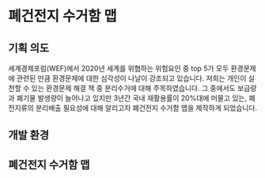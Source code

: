 # 폐건전지 수거함 맵

## 기획 의도
세계경제포럼(WEF)에서 2020년 세계를 위협하는 위험요인 중 top 5가 모두 환경문제에 관련된 만큼 환경문제에 대한 심각성이 나날이 강조되고 있습니다. 저희는 개인이 실천할 수 있는 환경문제 해결 책 중 분리수거에 대해 주목하였습니다. 그 중에서도 보급량과 폐기물 발생량이 늘어나고 있지만 3년간 국내 재활용률이 20%대에 머물고 있는, 폐전지류의 분리배출 필요성에 대해 알리고자 폐건전지 수거함 맵을 제작하게 되었습니다.

## 개발 환경

## 폐건전지 수거함 맵
